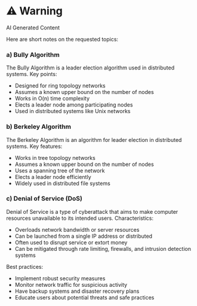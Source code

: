 <div class="warning"><h1>⚠️ Warning</h1><span>AI Generated Content</span></div>


Here are short notes on the requested topics:

### a) Bully Algorithm

The Bully Algorithm is a leader election algorithm used in distributed systems. Key points:

- Designed for ring topology networks
- Assumes a known upper bound on the number of nodes
- Works in O(n) time complexity
- Elects a leader node among participating nodes
- Used in distributed systems like Unix networks

### b) Berkeley Algorithm

The Berkeley Algorithm is an algorithm for leader election in distributed systems. Key features:

- Works in tree topology networks
- Assumes a known upper bound on the number of nodes
- Uses a spanning tree of the network
- Elects a leader node efficiently
- Widely used in distributed file systems

### c) Denial of Service (DoS)

Denial of Service is a type of cyberattack that aims to make computer resources unavailable to its intended users. Characteristics:

- Overloads network bandwidth or server resources
- Can be launched from a single IP address or distributed
- Often used to disrupt service or extort money
- Can be mitigated through rate limiting, firewalls, and intrusion detection systems

Best practices:
- Implement robust security measures
- Monitor network traffic for suspicious activity
- Have backup systems and disaster recovery plans
- Educate users about potential threats and safe practices